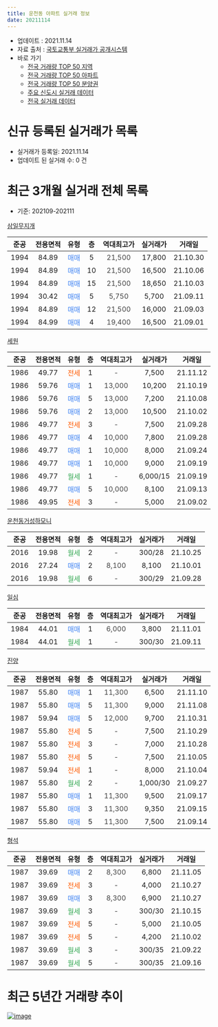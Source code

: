 ```yaml
---
title: 운천동 아파트 실거래 정보
date: 20211114
---
```


* 업데이트 : 2021.11.14
* 자료 출처 : [국토교통부 실거래가 공개시스템](http://rt.molit.go.kr)
* 바로 가기
    * [전국 거래량 TOP 50 지역](https://apt-info.github.io/apt-trade-info/tr)
    * [전국 거래량 TOP 50 아파트](https://apt-info.github.io/apt-trade-info/ta)
    * [전국 거래량 TOP 50 분양권](https://apt-info.github.io/apt-trade-info/tb)
    * [주요 신도시 실거래 데이터](https://apt-info.github.io/apt-trade-info/newtown)
    * [전국 실거래 데이터](https://apt-info.github.io/apt-trade-info/all)



<script async src="https://pagead2.googlesyndication.com/pagead/js/adsbygoogle.js"></script>
<!-- 기본광고 -->
<ins class="adsbygoogle"
     style="display:block"
     data-ad-client="ca-pub-1142216861245946"
     data-ad-slot="4805727019"
     data-ad-format="auto"
     data-full-width-responsive="true"></ins>
<script>
     (adsbygoogle = window.adsbygoogle || []).push({});
</script>


# 신규 등록된 실거래가 목록

* 실거래가 등록일: 2021.11.14
* 업데이트 된 실거래 수: 0 건




<script async src="https://pagead2.googlesyndication.com/pagead/js/adsbygoogle.js"></script>
<!-- 기본광고 -->
<ins class="adsbygoogle"
     style="display:block"
     data-ad-client="ca-pub-1142216861245946"
     data-ad-slot="4805727019"
     data-ad-format="auto"
     data-full-width-responsive="true"></ins>
<script>
     (adsbygoogle = window.adsbygoogle || []).push({});
</script>


# 최근 3개월 실거래 전체 목록
* 기준: 202109-202111


[삼일무지개](https://search.naver.com/search.naver?query=%EC%82%BC%EC%9D%BC%EB%AC%B4%EC%A7%80%EA%B0%9C)

|준공|전용면적|유형|층|역대최고가|실거래가|거래일|
|:---:|:---:|:---:|:---:|:---:|:---:|:---:|
|1994|84.89|<span style="color:#4285F3">매매</span>|5|<span style="color:#444444">21,500</span>|17,800|21.10.30|
|1994|84.89|<span style="color:#4285F3">매매</span>|10|<span style="color:#444444">21,500</span>|16,500|21.10.06|
|1994|84.89|<span style="color:#4285F3">매매</span>|15|<span style="color:#444444">21,500</span>|18,650|21.10.03|
|1994|30.42|<span style="color:#4285F3">매매</span>|5|<span style="color:#444444">5,750</span>|5,700|21.09.11|
|1994|84.89|<span style="color:#4285F3">매매</span>|12|<span style="color:#444444">21,500</span>|16,000|21.09.03|
|1994|84.99|<span style="color:#4285F3">매매</span>|4|<span style="color:#444444">19,400</span>|16,500|21.09.01|

[세원](https://search.naver.com/search.naver?query=%EC%84%B8%EC%9B%90)

|준공|전용면적|유형|층|역대최고가|실거래가|거래일|
|:---:|:---:|:---:|:---:|:---:|:---:|:---:|
|1986|49.77|<span style="color:#FF5A00">전세</span>|1|<span style="color:#444444">-</span>|7,500|21.11.12|
|1986|59.76|<span style="color:#4285F3">매매</span>|1|<span style="color:#444444">13,000</span>|10,200|21.10.19|
|1986|59.76|<span style="color:#4285F3">매매</span>|5|<span style="color:#444444">13,000</span>|7,200|21.10.08|
|1986|59.76|<span style="color:#4285F3">매매</span>|2|<span style="color:#444444">13,000</span>|10,500|21.10.02|
|1986|49.77|<span style="color:#FF5A00">전세</span>|3|<span style="color:#444444">-</span>|7,500|21.09.28|
|1986|49.77|<span style="color:#4285F3">매매</span>|4|<span style="color:#444444">10,000</span>|7,800|21.09.28|
|1986|49.77|<span style="color:#4285F3">매매</span>|1|<span style="color:#444444">10,000</span>|8,000|21.09.24|
|1986|49.77|<span style="color:#4285F3">매매</span>|1|<span style="color:#444444">10,000</span>|9,000|21.09.19|
|1986|49.77|<span style="color:#34A853">월세</span>|1|<span style="color:#444444">-</span>|6,000/15|21.09.19|
|1986|49.77|<span style="color:#4285F3">매매</span>|5|<span style="color:#444444">10,000</span>|8,100|21.09.13|
|1986|49.95|<span style="color:#FF5A00">전세</span>|3|<span style="color:#444444">-</span>|5,000|21.09.02|

[운천동거성하모니](https://search.naver.com/search.naver?query=%EC%9A%B4%EC%B2%9C%EB%8F%99%EA%B1%B0%EC%84%B1%ED%95%98%EB%AA%A8%EB%8B%88)

|준공|전용면적|유형|층|역대최고가|실거래가|거래일|
|:---:|:---:|:---:|:---:|:---:|:---:|:---:|
|2016|19.98|<span style="color:#34A853">월세</span>|2|<span style="color:#444444">-</span>|300/28|21.10.25|
|2016|27.24|<span style="color:#4285F3">매매</span>|2|<span style="color:#444444">8,100</span>|8,100|21.10.01|
|2016|19.98|<span style="color:#34A853">월세</span>|6|<span style="color:#444444">-</span>|300/29|21.09.28|

[일심](https://search.naver.com/search.naver?query=%EC%9D%BC%EC%8B%AC)

|준공|전용면적|유형|층|역대최고가|실거래가|거래일|
|:---:|:---:|:---:|:---:|:---:|:---:|:---:|
|1984|44.01|<span style="color:#4285F3">매매</span>|1|<span style="color:#444444">6,000</span>|3,800|21.11.01|
|1984|44.01|<span style="color:#34A853">월세</span>|1|<span style="color:#444444">-</span>|300/30|21.09.11|

[진양](https://search.naver.com/search.naver?query=%EC%A7%84%EC%96%91)

|준공|전용면적|유형|층|역대최고가|실거래가|거래일|
|:---:|:---:|:---:|:---:|:---:|:---:|:---:|
|1987|55.80|<span style="color:#4285F3">매매</span>|1|<span style="color:#444444">11,300</span>|6,500|21.11.10|
|1987|55.80|<span style="color:#4285F3">매매</span>|5|<span style="color:#444444">11,300</span>|9,000|21.11.08|
|1987|59.94|<span style="color:#4285F3">매매</span>|5|<span style="color:#444444">12,000</span>|9,700|21.10.31|
|1987|55.80|<span style="color:#FF5A00">전세</span>|5|<span style="color:#444444">-</span>|7,500|21.10.29|
|1987|55.80|<span style="color:#FF5A00">전세</span>|3|<span style="color:#444444">-</span>|7,000|21.10.28|
|1987|55.80|<span style="color:#FF5A00">전세</span>|5|<span style="color:#444444">-</span>|7,500|21.10.05|
|1987|59.94|<span style="color:#FF5A00">전세</span>|1|<span style="color:#444444">-</span>|8,000|21.10.04|
|1987|55.80|<span style="color:#34A853">월세</span>|2|<span style="color:#444444">-</span>|1,000/30|21.09.27|
|1987|55.80|<span style="color:#4285F3">매매</span>|1|<span style="color:#444444">11,300</span>|9,500|21.09.17|
|1987|55.80|<span style="color:#4285F3">매매</span>|3|<span style="color:#444444">11,300</span>|9,350|21.09.15|
|1987|55.80|<span style="color:#4285F3">매매</span>|5|<span style="color:#444444">11,300</span>|7,500|21.09.14|

[형석](https://search.naver.com/search.naver?query=%ED%98%95%EC%84%9D)

|준공|전용면적|유형|층|역대최고가|실거래가|거래일|
|:---:|:---:|:---:|:---:|:---:|:---:|:---:|
|1987|39.69|<span style="color:#4285F3">매매</span>|2|<span style="color:#444444">8,300</span>|6,800|21.11.05|
|1987|39.69|<span style="color:#FF5A00">전세</span>|3|<span style="color:#444444">-</span>|4,000|21.10.27|
|1987|39.69|<span style="color:#4285F3">매매</span>|3|<span style="color:#444444">8,300</span>|6,900|21.10.27|
|1987|39.69|<span style="color:#34A853">월세</span>|3|<span style="color:#444444">-</span>|300/30|21.10.15|
|1987|39.69|<span style="color:#FF5A00">전세</span>|5|<span style="color:#444444">-</span>|5,000|21.10.05|
|1987|39.69|<span style="color:#FF5A00">전세</span>|5|<span style="color:#444444">-</span>|4,200|21.10.02|
|1987|39.69|<span style="color:#34A853">월세</span>|3|<span style="color:#444444">-</span>|300/35|21.09.22|
|1987|39.69|<span style="color:#34A853">월세</span>|5|<span style="color:#444444">-</span>|300/35|21.09.16|



<script async src="https://pagead2.googlesyndication.com/pagead/js/adsbygoogle.js"></script>
<!-- 기본광고 -->
<ins class="adsbygoogle"
     style="display:block"
     data-ad-client="ca-pub-1142216861245946"
     data-ad-slot="4805727019"
     data-ad-format="auto"
     data-full-width-responsive="true"></ins>
<script>
     (adsbygoogle = window.adsbygoogle || []).push({});
</script>


# 최근 5년간 거래량 추이


<div style="width:100%;">
    <canvas id="deal_progress" height="200"></canvas>
</div>

<script>
new Chart(document.getElementById("deal_progress"), {
    type: 'line',
    data: {
        labels: ['16.01','16.02','16.03','16.04','16.05','16.06','16.07','16.08','16.09','16.10','16.11','16.12','17.01','17.02','17.03','17.04','17.05','17.06','17.07','17.08','17.09','17.10','17.11','17.12','18.01','18.02','18.03','18.04','18.05','18.06','18.07','18.08','18.09','18.10','18.11','18.12','19.01','19.02','19.03','19.04','19.05','19.06','19.07','19.08','19.09','19.10','19.11','19.12','20.01','20.02','20.03','20.04','20.05','20.06','20.07','20.08','20.09','20.10','20.11','20.12','21.01','21.02','21.03','21.04','21.05','21.06','21.07','21.08','21.09','21.10','21.11'],
        datasets: [{
            label: '매매/분양권',
            data: [6,10,11,10,11,5,9,12,6,10,11,8,4,4,8,9,7,2,4,6,6,10,2,6,7,8,8,7,9,6,5,5,6,6,12,6,5,3,6,3,7,6,12,2,3,11,4,4,8,13,6,10,14,9,8,5,10,7,10,10,8,23,16,11,18,13,19,18,10,9,4],
            borderColor: "rgba(66, 133, 243, 1)",
            backgroundColor: "rgba(66, 133, 243, 0.05)",
            borderWidth: 1,
            pointRadius: 0,
            fill: false,
            lineTension: 0
        },{
            label: '전/월세',
            data: [1,5,5,5,6,4,2,4,2,4,5,3,4,3,5,2,2,4,2,3,3,1,3,2,0,2,3,5,5,4,2,10,3,5,5,3,5,2,5,6,1,4,4,5,3,4,4,3,3,5,3,8,5,6,3,5,5,2,1,4,5,8,6,8,7,9,10,17,8,9,1],
            borderColor: "rgba(255, 90, 0, 1)",
            backgroundColor: "rgba(255, 90, 0, 0.05)",
            borderWidth: 1,
            pointRadius: 0,
            fill: false,
            lineTension: 0
        },{
            label: '합계',
            data: [7,15,16,15,17,9,11,16,8,14,16,11,8,7,13,11,9,6,6,9,9,11,5,8,7,10,11,12,14,10,7,15,9,11,17,9,10,5,11,9,8,10,16,7,6,15,8,7,11,18,9,18,19,15,11,10,15,9,11,14,13,31,22,19,25,22,29,35,18,18,5],
            borderColor: "rgba(0, 0, 0, 1)",
            backgroundColor: "rgba(0, 0, 0, 0.03)",
            borderWidth: 0.1,
            pointRadius: 0,
            fill: true,
            lineTension: 0
        }
        ]
    },
    options: {
        responsive: true,
        title: {
            display: false
        },
        tooltips: {
            mode: 'index',
            intersect: false
        },
        hover: {
            mode: 'nearest',
            intersect: true
        },
        scales: {
            xAxes: [{
                display: true,
                scaleLabel: {
                    display: true,
                    labelString: '년/월'
                }
            }],
            yAxes: [{
                display: true,
                ticks: {
                    suggestedMin: 0,
                },
                scaleLabel: {
                    display: true,
                    labelString: '실거래 수'
                }
            }]
        }
    }
});

</script>


[![image](https://apt-info.github.io/images/2020-01-03-apt-trade-info/1024x500.png)](https://play.google.com/store/apps/details?id=com.aptinfo.apttradeinfo)

